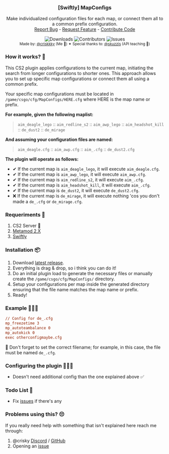   <h3 align="center">[Swiftly] MapConfigs</h3>

  <p align="center">
    Make individualized configuration files for each map, or connect them all to a common prefix configuration.
    <br/>
    <a href="https://github.com/criskkky/sw-mapconfigs/issues">Report Bug</a>
    -
    <a href="https://github.com/criskkky/sw-mapconfigs/issues">Request Feature</a>
    -
    <a href="https://github.com/criskkky/sw-mapconfigs/pulls">Contribute Code</a>
  </p>
</p>
  <p align="center">
  <img alt="Downloads" src="https://img.shields.io/github/downloads/criskkky/sw-mapconfigs/total?style=for-the-badge&color=cyan">
  <img alt="Contributors" src="https://img.shields.io/github/contributors/criskkky/sw-mapconfigs?color=cyan&style=for-the-badge">
  <img alt="Issues" src="https://img.shields.io/github/issues/criskkky/sw-mapconfigs?style=for-the-badge&color=cyan">
<br>
<sub>Made by: <a href="https://github.com/criskkky" target="_blank">@criskkky</a> (Me 🤪) ✦ Special thanks to: <a href="https://github.com/skuzzis" target="_blank">@skuzzis</a> (API teaching 💜)</sub>
  </p>

### How it works? 🤨
This CS2 plugin applies configurations to the current map, initiating the search from longer configurations to shorter ones. This approach allows you to set up specific map configurations or connect them all using a common prefix.

Your specific map configurations must be located in `/game/csgo/cfg/MapConfigs/HERE.cfg` where HERE is the map name or prefix.

**For example, given the following maplist:**
> `aim_deagle_lego` :: `aim_redline_s2` :: `aim_awp_lego` :: `aim_headshot_kill` :: `de_dust2` :: `de_mirage`

**And assuming your configuration files are named:**

> `aim_deagle.cfg` :: `aim_awp.cfg` :: `aim_.cfg` :: `de_dust2.cfg`

**The plugin will operate as follows:**
- ✔ If the current map is `aim_deagle_lego`, it will execute `aim_deagle.cfg`.
- ✔ If the current map is `aim_awp_lego`, it will execute `aim_awp.cfg`.
- ✔ If the current map is `aim_redline_s2`, it will execute `aim_.cfg`.
- ✔ If the current map is `aim_headshot_kill`, it will execute `aim_.cfg`.
- ✔ If the current map is `de_dust2`, it will execute `de_dust2.cfg`.
- ❌ If the current map is `de_mirage`, it will execute nothing 'cos you don't made a `de_.cfg` or `de_mirage.cfg`.

### Requeriments 📄
1. CS2 Server 🤡
2. [Metamod 2.X](https://www.sourcemm.net/downloads.php/?branch=master)
3. [Swiftly](https://github.com/swiftly-solution/swiftly/releases/latest)

### Installation 📦
1. Download [latest release](https://github.com/criskkky/sw-mapconfigs/releases/latest).
2. Everything is drag & drop, so i think you can do it!
3. Do an initial plugin load to generate the necessary files or manually create the `/game/csgo/cfg/MapConfigs/` directory.
4. Setup your configurations per map inside the generated directory ensuring that the file name matches the map name or prefix.
5. Ready!

### Example 👨🏻‍🏫
```cfg
// Config for de_.cfg
mp_freezetime 3
mp_autoteambalance 0
mp_autokick 0
exec otherconfigmaybe.cfg
```
👀 Don't forget to set the correct filename; for example, in this case, the file must be named `de_.cfg`.

### Configuring the plugin 👨🏻‍💻
- Doesn't need additional config than the one explained above ✅

### Todo List 🎯
- Fix [issues](https://github.com/criskkky/sw-mapconfigs/issues) if there's any

### Problems using this? 😔
If you really need help with something that isn't explained here reach me through:
1. @crisky [Discord](<https://discord.com/users/404372759028957231>) / [GitHub](<https://github.com/criskkky>)
2. Opening an [issue](https://github.com/criskkky/sw-mapconfigs/issues)
